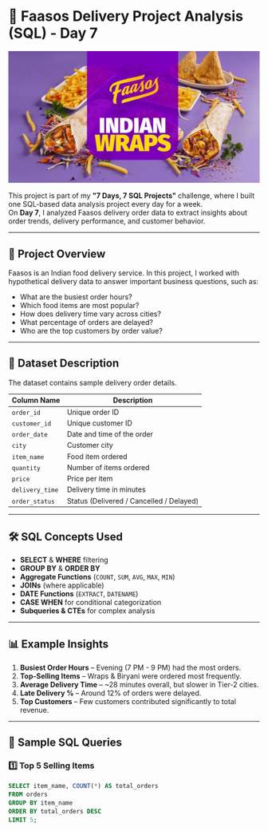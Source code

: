 # 🍕 Faasos Delivery Project Analysis (SQL) - Day 7

<img src = 'image.jpeg' />

This project is part of my **"7 Days, 7 SQL Projects"** challenge, where I built one SQL-based data analysis project every day for a week.  
On **Day 7**, I analyzed Faasos delivery order data to extract insights about order trends, delivery performance, and customer behavior.

---

## 📌 Project Overview
Faasos is an Indian food delivery service. In this project, I worked with hypothetical delivery data to answer important business questions, such as:

- What are the busiest order hours?
- Which food items are most popular?
- How does delivery time vary across cities?
- What percentage of orders are delayed?
- Who are the top customers by order value?

---

## 📂 Dataset Description
The dataset contains sample delivery order details.

| Column Name       | Description |
|-------------------|-------------|
| `order_id`        | Unique order ID |
| `customer_id`     | Unique customer ID |
| `order_date`      | Date and time of the order |
| `city`            | Customer city |
| `item_name`       | Food item ordered |
| `quantity`        | Number of items ordered |
| `price`           | Price per item |
| `delivery_time`   | Delivery time in minutes |
| `order_status`    | Status (Delivered / Cancelled / Delayed) |

---

## 🛠 SQL Concepts Used
- **SELECT** & **WHERE** filtering
- **GROUP BY** & **ORDER BY**
- **Aggregate Functions** (`COUNT`, `SUM`, `AVG`, `MAX`, `MIN`)
- **JOINs** (where applicable)
- **DATE Functions** (`EXTRACT`, `DATENAME`)
- **CASE WHEN** for conditional categorization
- **Subqueries & CTEs** for complex analysis

---

## 📊 Example Insights
1. **Busiest Order Hours** – Evening (7 PM - 9 PM) had the most orders.
2. **Top-Selling Items** – Wraps & Biryani were ordered most frequently.
3. **Average Delivery Time** – ~28 minutes overall, but slower in Tier-2 cities.
4. **Late Delivery %** – Around 12% of orders were delayed.
5. **Top Customers** – Few customers contributed significantly to total revenue.

---

## 📜 Sample SQL Queries

### 1️⃣ Top 5 Selling Items
```sql
SELECT item_name, COUNT(*) AS total_orders
FROM orders
GROUP BY item_name
ORDER BY total_orders DESC
LIMIT 5;
